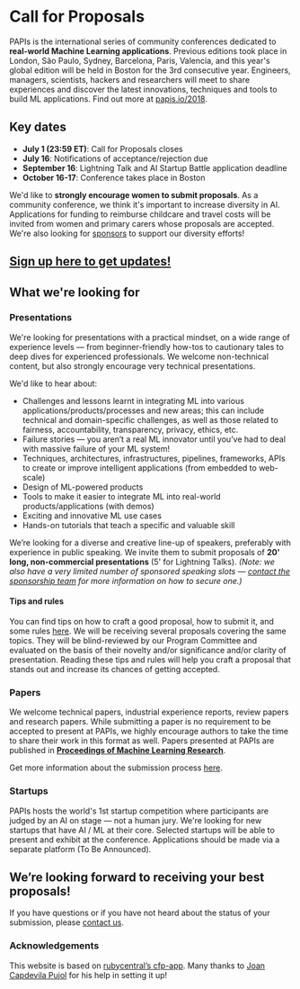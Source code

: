 # Call for Proposals

PAPIs is the international series of community conferences dedicated to **real-world Machine Learning applications**. Previous editions took place in London, São Paulo, Sydney, Barcelona, Paris, Valencia, and this year's global edition will be held in Boston for the 3rd consecutive year. Engineers, managers, scientists, hackers and researchers will meet to share experiences and discover the latest innovations, techniques and tools to build ML applications. Find out more at [papis.io/2018](http://www.papis.io/2018).

## Key dates

- **July 1 (23:59 ET)**: Call for Proposals closes
- **July 16**: Notifications of acceptance/rejection due
- **September 16**: Lightning Talk and AI Startup Battle application deadline
- **October 16-17**: Conference takes place in Boston

We'd like to **strongly encourage women to submit proposals**. As a community conference, we think it's important to increase diversity in AI. Applications for funding to reimburse childcare and travel costs will be invited from women and primary carers whose proposals are accepted. We're also looking for [sponsors](http://papis.io/sponsoring) to support our diversity efforts!

## [Sign up here to get updates!](http://www.papis.io/#updates)

## What we're looking for

### Presentations

We're looking for presentations with a practical mindset, on a wide range of experience levels — from beginner-friendly how-tos to cautionary tales to deep dives for experienced professionals. We welcome non-technical content, but also strongly encourage very technical presentations.

We'd like to hear about:

- Challenges and lessons learnt in integrating ML into various applications/products/processes and new areas; this can include technical and domain-specific challenges, as well as those related to fairness, accountability, transparency, privacy, ethics, etc.
- Failure stories — you aren’t a real ML innovator until you’ve had to deal with massive failure of your ML system!
- Techniques, architectures, infrastructures, pipelines, frameworks, APIs to create or improve intelligent applications (from embedded to web-scale)
- Design of ML-powered products
- Tools to make it easier to integrate ML into real-world products/applications (with demos)
- Exciting and innovative ML use cases
- Hands-on tutorials that teach a specific and valuable skill

We’re looking for a diverse and creative line-up of speakers, preferably with experience in public speaking. We invite them to submit proposals of **20' long, non-commercial presentations** (5' for Lightning Talks). _(Note: we also have a very limited number of sponsored speaking slots — [contact the sponsorship team](mailto:sponsoring@papis.io) for more information on how to secure one.)_

#### Tips and rules

You can find tips on how to craft a good proposal, how to submit it, and some rules [here](https://github.com/PAPIsdotio/general/blob/master/cfp-tips-rules.md). We will be receiving several proposals covering the same topics. They will be blind-reviewed by our Program Committee and evaluated on the basis of their novelty and/or significance and/or clarity of presentation. Reading these tips and rules will help you craft a proposal that stands out and increase its chances of getting accepted.

### Papers

We welcome technical papers, industrial experience reports, review papers and research papers. While submitting a paper is no requirement to be accepted to present at PAPIs, we highly encourage authors to take the time to share their work in this format as well. Papers presented at PAPIs are published in **[Proceedings of Machine Learning Research](http://proceedings.mlr.press/)**.

Get more information about the submission process [here](https://github.com/PAPIsdotio/general/blob/master/cfp-tips-rules.md).

### Startups

PAPIs hosts the world's 1st startup competition where participants are judged by an AI on stage — not a human jury. We're looking for new startups that have AI / ML at their core. Selected startups will be able to present and exhibit at the conference. Applications should be made via a separate platform (To Be Announced).

## We’re looking forward to receiving your best proposals!

If you have questions or if you have not heard about the status of your submission, please [contact us](mailto:program-committee-2018@papis.mailclark.ai).

### Acknowledgements

This website is based on [rubycentral’s cfp-app](https://github.com/rubycentral/cfp-app). Many thanks to [Joan Capdevila Pujol](http://personals.ac.upc.edu/jc/) for his help in setting it up!

